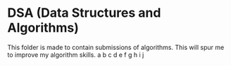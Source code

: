 # DSA (Data Structures and Algorithms)

This folder is made to contain submissions of algorithms.
This will spur me to improve my algorithm skills.
a b c d e f g h i j